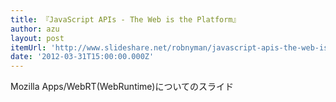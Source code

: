 ```yaml
---
title: 『JavaScript APIs - The Web is the Platform』
author: azu
layout: post
itemUrl: 'http://www.slideshare.net/robnyman/javascript-apis-the-web-is-the-platform'
date: '2012-03-31T15:00:00.000Z'
---
```

Mozilla Apps/WebRT(WebRuntime)についてのスライド


